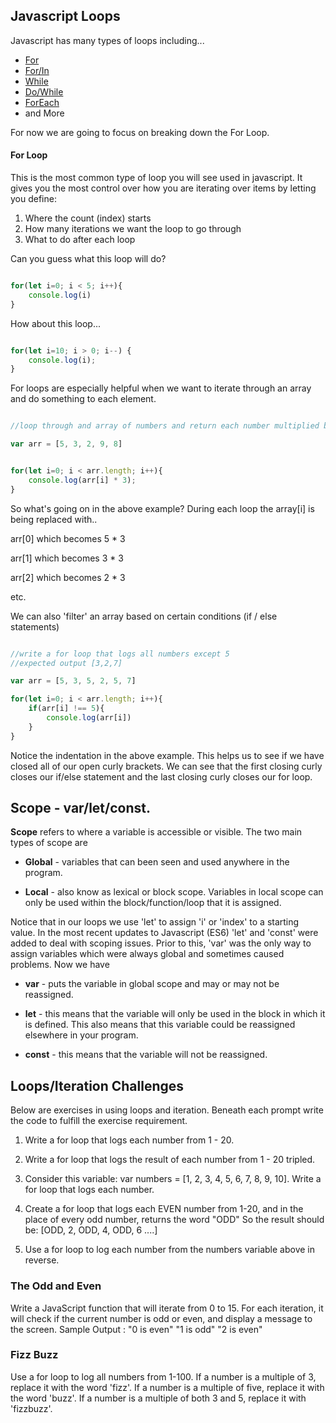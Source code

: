 
## Javascript Loops

Javascript has many types of loops including...

* [For](https://www.w3schools.com/js/js_loop_for.asp)
* [For/In](https://www.w3schools.com/js/js_loop_for.asp)
* [While](https://www.w3schools.com/js/js_loop_while.asp)
* [Do/While](https://www.w3schools.com/js/js_loop_while.asp)
* [ForEach](https://developer.mozilla.org/en-US/docs/Web/JavaScript/Reference/Global_Objects/Array/forEach)
* and More

For now we are going to focus on breaking down the For Loop.

#### For Loop

This is the most common type of loop you will see used in javascript. It gives you the most control over how you are iterating over items by letting you define:

1. Where the count (index) starts
2. How many iterations we want the loop to go through
3. What to do after each loop




Can you guess what this loop will do?

```JavaScript

for(let i=0; i < 5; i++){
    console.log(i)
}

```

How about this loop...

```JavaScript

for(let i=10; i > 0; i--) {
    console.log(i);
}
```

For loops are especially helpful when we want to iterate through an array and do something to each element.

```javascript

//loop through and array of numbers and return each number multiplied by 3.

var arr = [5, 3, 2, 9, 8]


for(let i=0; i < arr.length; i++){
    console.log(arr[i] * 3);
}

```

So what's going on in the above example?  During each loop the array[i] is being replaced with..

arr[0] which becomes 5 * 3

arr[1] which becomes 3 * 3

arr[2] which becomes 2 * 3

etc.

We can also 'filter' an array based on certain conditions (if / else statements)

```JavaScript

//write a for loop that logs all numbers except 5
//expected output [3,2,7]

var arr = [5, 3, 5, 2, 5, 7]

for(let i=0; i < arr.length; i++){
    if(arr[i] !== 5){
        console.log(arr[i])
    }      
}
```

Notice the indentation in the above example.  This helps us to see if we have closed all of our open curly brackets.  We can see that the first closing curly closes our if/else statement and the last closing curly closes our for loop.


## Scope - var/let/const.

 **Scope** refers to where a variable is accessible or visible.  The two main types of scope are

* **Global** - variables that can been seen and used anywhere in the program.

* **Local** - also know as lexical or block scope. Variables in local scope can only be used within the block/function/loop that it is assigned.

Notice that in our loops we use 'let' to assign 'i' or 'index' to a starting value.  In the most recent updates to Javascript (ES6) 'let' and 'const' were added to deal with scoping issues.  Prior to this, 'var' was the only way to assign variables which were always global and sometimes caused problems.  Now we have

* **var** - puts the variable in global scope and may or may not be reassigned.  

* **let** - this means that the variable will only be used in the block in which it is defined.  This also means that this variable could be reassigned elsewhere in your program.

* **const** - this means that the variable will not be reassigned.






## Loops/Iteration Challenges

Below are exercises in using loops and iteration. Beneath each prompt write the code to fulfill the exercise requirement.

1.  Write a for loop that logs each number from 1 - 20.

2.  Write a for loop that logs the result of each number from 1 - 20 tripled.

3.  Consider this variable: var numbers = [1, 2, 3, 4, 5, 6, 7, 8, 9, 10].  Write a for loop that logs each number.

4.  Create a for loop that logs each EVEN number from 1-20, and in the place of every odd number, returns the word "ODD"
So the result should be: [ODD, 2, ODD, 4, ODD, 6 ....]

5.  Use a for loop to log each number from the numbers variable above in reverse.


### The Odd and Even

Write a JavaScript function that will iterate from 0 to 15. For each iteration, it will check if the current number is odd or even, and display a message to the screen.
Sample Output :
"0 is even"
"1 is odd"
"2 is even"


### Fizz Buzz

Use a for loop to log all numbers from 1-100.  If a number is a multiple of 3, replace it with the word 'fizz'.  If a number is a multiple of five, replace it with the word 'buzz'.  If a number is a multiple of both 3 and 5, replace it with 'fizzbuzz'.
